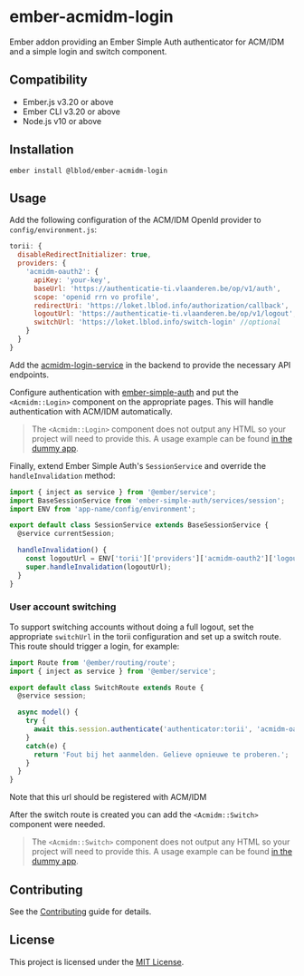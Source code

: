 ember-acmidm-login
==============================================================================

Ember addon providing an Ember Simple Auth authenticator for ACM/IDM and a simple login and switch component.


Compatibility
------------------------------------------------------------------------------

* Ember.js v3.20 or above
* Ember CLI v3.20 or above
* Node.js v10 or above


Installation
------------------------------------------------------------------------------

```
ember install @lblod/ember-acmidm-login
```


Usage
------------------------------------------------------------------------------
Add the following configuration of the ACM/IDM OpenId provider to `config/environment.js`:

```javascript
torii: {
  disableRedirectInitializer: true,
  providers: {
    'acmidm-oauth2': {
      apiKey: 'your-key',
      baseUrl: 'https://authenticatie-ti.vlaanderen.be/op/v1/auth',
      scope: 'openid rrn vo profile',
      redirectUri: 'https://loket.lblod.info/authorization/callback',
      logoutUrl: 'https://authenticatie-ti.vlaanderen.be/op/v1/logout',
      switchUrl: 'https://loket.lblod.info/switch-login' //optional
    }
  }
}
```

Add the [acmidm-login-service](http://github.com/lblod/acmidm-login-service) in the backend to provide the necessary API endpoints.

Configure authentication with [ember-simple-auth](https://github.com/simplabs/ember-simple-auth) and put the `<Acmidm::Login>` component on the appropriate pages. This will handle authentication with ACM/IDM automatically. 

> The `<Acmidm::Login>` component does not output any HTML so your project will need to provide this. A usage example can be found [in the dummy app](https://github.com/lblod/ember-acmidm-login/blob/91bcd31655b27b51dce47ed25b67a64d7a15049b/tests/dummy/app/templates/application.hbs#L14-L31).

Finally, extend Ember Simple Auth's `SessionService` and override the `handleInvalidation` method:

```javascript
import { inject as service } from '@ember/service';
import BaseSessionService from 'ember-simple-auth/services/session';
import ENV from 'app-name/config/environment';

export default class SessionService extends BaseSessionService {
  @service currentSession;

  handleInvalidation() {
    const logoutUrl = ENV['torii']['providers']['acmidm-oauth2']['logoutUrl'];
    super.handleInvalidation(logoutUrl);
  }
}
```

### User account switching

To support switching accounts without doing a full logout, set the appropriate `switchUrl` in the torii configuration and set up a switch route. This route should trigger a login, for example:

```javascript
import Route from '@ember/routing/route';
import { inject as service } from '@ember/service';

export default class SwitchRoute extends Route {
  @service session;

  async model() {
    try {
      await this.session.authenticate('authenticator:torii', 'acmidm-oauth2');
    }
    catch(e) {
      return 'Fout bij het aanmelden. Gelieve opnieuwe te proberen.';
    }
  }
}
```

Note that this url should be registered with ACM/IDM

After the switch route is created you can add the `<Acmidm::Switch>` component were needed.

> The `<Acmidm::Switch>` component does not output any HTML so your project will need to provide this. A usage example can be found [in the dummy app](https://github.com/lblod/ember-acmidm-login/blob/e6fec45958e626db04269cd233d5549fa5e88e23/tests/dummy/app/templates/application.hbs#L7-L11).

Contributing
------------------------------------------------------------------------------

See the [Contributing](CONTRIBUTING.md) guide for details.


License
------------------------------------------------------------------------------

This project is licensed under the [MIT License](LICENSE.md).
